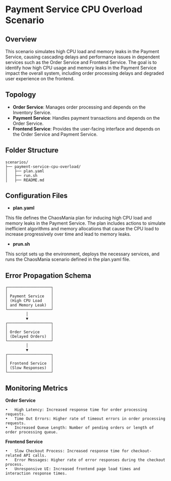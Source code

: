 # Payment Service CPU Overload Scenario

## Overview

This scenario simulates high CPU load and memory leaks in the Payment Service, causing cascading delays and performance issues in dependent services such as the Order Service and Frontend Service. The goal is to identify how high CPU usage and memory leaks in the Payment Service impact the overall system, including order processing delays and degraded user experience on the frontend.

## Topology

- **Order Service**: Manages order processing and depends on the Inventory Service.
- **Payment Service**: Handles payment transactions and depends on the Order Service.
- **Frontend Service**: Provides the user-facing interface and depends on the Order Service and Payment Service.

## Folder Structure

```plaintext
scenarios/
├── payment-service-cpu-overload/
│   ├── plan.yaml
│   ├── run.sh
│   ├── README.md
```

## Configuration Files

- **plan.yaml**

This file defines the ChaosMania plan for inducing high CPU load and memory leaks in the Payment Service. The plan includes actions to simulate inefficient algorithms and memory allocations that cause the CPU load to increase progressively over time and lead to memory leaks.

- **prun.sh**

This script sets up the environment, deploys the necessary services, and runs the ChaosMania scenario defined in the plan.yaml file.

## Error Propagation Schema

```plaintext
┌───────────────────┐
│                   │
│ Payment Service   │
│ (High CPU Load    │
│ and Memory Leak)  │
└───────────────────┘
         │
         ▼
┌───────────────────┐
│                   │
│ Order Service     │
│ (Delayed Orders)  │
└───────────────────┘
         │
         ▼
┌───────────────────┐
│                   │
│ Frontend Service  │
│ (Slow Responses)  │
└───────────────────┘
```

## Monitoring Metrics

**Order Service**

	•	High Latency: Increased response time for order processing requests.
	•	Time Out Errors: Higher rate of timeout errors in order processing requests.
	•	Increased Queue Length: Number of pending orders or length of order processing queue.

**Frontend Service**

	•	Slow Checkout Process: Increased response time for checkout-related API calls.
	•	Error Messages: Higher rate of error responses during the checkout process.
	•	Unresponsive UI: Increased frontend page load times and interaction response times.